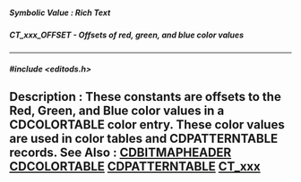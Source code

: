 ##### Symbolic Value : Rich Text
##### CT_xxx_OFFSET - Offsets of red, green, and blue color values
---
##### #include <editods.h>
**Description :**
These constants are offsets to the Red, Green, and Blue color values in a 
CDCOLORTABLE color entry.  These color values are used in color tables and 
CDPATTERNTABLE records.
**See Also :**
[CDBITMAPHEADER](D:/md_files/CDBITMAPHEADER.md)
[CDCOLORTABLE](D:/md_files/CDCOLORTABLE.md)
[CDPATTERNTABLE](D:/md_files/CDPATTERNTABLE.md)
[CT_xxx](D:/md_files/CT_xxx.md)
---
